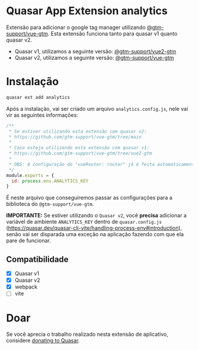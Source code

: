 Quasar App Extension analytics
===

Extensão para adicionar o google tag manager utilizando [@gtm-support/vue-gtm](https://github.com/gtm-support/vue-gtm/tree/main). Esta extensão funciona tanto para quasar v1 quanto quasar v2.

- Quasar v1, utilizamos a seguinte versão: [@gtm-support/vue2-gtm](https://github.com/gtm-support/vue-gtm/tree/vue2-gtm)
- Quasar v2, utilizamos a seguinte versão: [@gtm-support/vue-gtm](https://github.com/gtm-support/vue-gtm/tree/main)

# Instalação
```bash
quasar ext add analytics
```

Após a instalação, vai ser criado um arquivo `analytics.config.js`, nele vai vir as seguintes informações:

```js
/**
 * Se estiver utilizando esta extensão com quasar v2:
 * https://github.com/gtm-support/vue-gtm/tree/main
 *
 * Caso esteja utilizando esta extensão com quasar v1:
 * https://github.com/gtm-support/vue-gtm/tree/vue2-gtm
 *
 * OBS: A configuração do "vueRouter: router" já é feita automaticamente pela extensão.
 */
module.exports = {
  id: process.env.ANALYTICS_KEY
}
```

É neste arquivo que conseguiremos passar as configurações para a biblioteca do `@gtm-support/vue-gtm`.

**IMPORTANTE:** Se estiver utilizando o `Quasar v2`, você **precisa** adicionar a variável de ambiente `ANALYTICS_KEY` dentro de `quasar.config.js` (https://quasar.dev/quasar-cli-vite/handling-process-env#introduction), senão vai ser disparada uma exceção na aplicação fazendo com que ela pare de funcionar.


## Compatibilidade
- [x] Quasar v1
- [x] Quasar v2
- [x] webpack
- [ ] vite

# Doar
Se você aprecia o trabalho realizado nesta extensão de aplicativo, considere [donating to Quasar](https://donate.quasar.dev).
